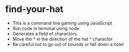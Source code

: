 # find-your-hat

* This is a command line gaming using JavaScript
* Run code in terminal using node
* Generates a field of charactors
* Move the * in the direction of the hat ^ charactor
* Be careful not to go out of bounds or fall down a hole!

